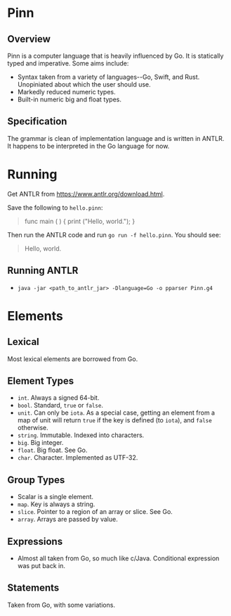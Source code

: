 Pinn
====

## Overview

Pinn is a computer language that is heavily influenced by Go. It is statically typed and imperative. Some aims include:

* Syntax taken from a variety of languages--Go, Swift, and Rust. Unopiniated about which the user should use.
* Markedly reduced numeric types.
* Built-in numeric big and float types.


## Specification

The grammar is clean of implementation language and is written in ANTLR. It happens to be interpreted in the Go language for now.

Running
=======

Get ANTLR from https://www.antlr.org/download.html.

Save the following to `hello.pinn`:

> func main ( ) {
> 	print ("Hello, world.");
> }

Then run the ANTLR code and run `go run -f hello.pinn`. You should see:

> Hello, world.

Running ANTLR
-------------

* `java -jar <path_to_antlr_jar> -Dlanguage=Go -o pparser Pinn.g4`

# Elements

## Lexical

Most lexical elements are borrowed from Go.

## Element Types

* `int`. Always a signed 64-bit.
* `bool`. Standard, `true` or `false`.
* `unit`. Can only be `iota`. As a special case, getting an element from a map of unit will return `true` if the key is defined (to `iota`), and `false` otherwise.
* `string`. Immutable. Indexed into characters.
* `big`. Big integer.
* `float`. Big float. See Go.
* `char`. Character. Implemented as UTF-32.

## Group Types

* Scalar is a single element.
* `map`. Key is always a string.
* `slice`. Pointer to a region of an array or slice. See Go.
* `array`. Arrays are passed by value.

## Expressions

* Almost all taken from Go, so much like c/Java. Conditional expression was put back in.

## Statements

Taken from Go, with some variations.
